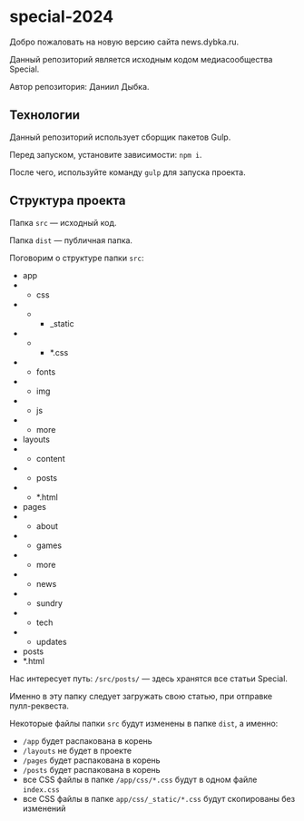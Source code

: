 # special-2024

Добро пожаловать на новую версию сайта news.dybka.ru.

Данный репозиторий является исходным кодом медиасообщества Special.

Автор репозитория: Даниил Дыбка.

## Технологии

Данный репозиторий использует сборщик пакетов Gulp.

Перед запуском, установите зависимости: `npm i`.

После чего, используйте команду `gulp` для запуска проекта.

## Структура проекта

Папка `src` — исходный код.

Папка `dist` — публичная папка.

Поговорим о структуре папки `src`:

- app
- - css
- - - \_static
- - - \*.css
- - fonts
- - img
- - js
- - more
- layouts
- - content
- - posts
- - \*.html
- pages
- - about
- - games
- - more
- - news
- - sundry
- - tech
- - updates
- posts
- \*.html

Нас интересует путь: `/src/posts/` — здесь хранятся все статьи Special.

Именно в эту папку следует загружать свою статью, при отправке пулл-реквеста.

Некоторые файлы папки `src` будут изменены в папке `dist`, а именно:

- `/app` будет распакована в корень
- `/layouts` не будет в проекте
- `/pages` будет распакована в корень
- `/posts` будет распакована в корень
- все CSS файлы в папке `/app/css/*.css` будут в одном файле `index.css`
- все CSS файлы в папке `app/css/_static/*.css` будут скопированы без изменений
